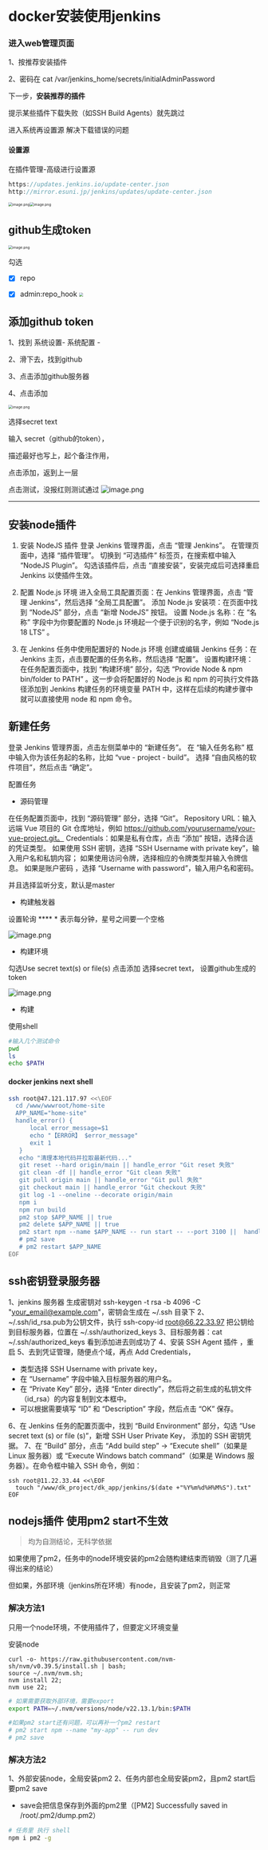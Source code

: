 # docker安装使用jenkins

### 进入web管理页面

1、按推荐安装插件

2、密码在 cat /var/jenkins_home/secrets/initialAdminPassword

下一步，**安装推荐的插件**

提示某些插件下载失败（如SSH Build Agents）就先跳过

进入系统再设置源 解决下载错误的问题

#### 设置源

在插件管理-高级进行设置源

```javascript
https://updates.jenkins.io/update-center.json
http://mirror.esuni.jp/jenkins/updates/update-center.json
```

<img src="https://raw.githubusercontent.com/xxxsjan/pic-bed/main/202307281350297.png" alt="image.png" style="zoom:50%;" /><img src="https://raw.githubusercontent.com/xxxsjan/pic-bed/main/202307281405332.png" alt="image.png" style="zoom: 50%;" />

## github生成token

<img src="https://raw.githubusercontent.com/xxxsjan/pic-bed/main/202307281402283.png" alt="image.png" style="zoom:50%;" />

勾选

- [x] repo

- [x] admin:repo_hook
  <img src="https://raw.githubusercontent.com/xxxsjan/pic-bed/main/202307281350365.webp" style="zoom:50%;" />

## 添加github token

1、找到 系统设置- 系统配置 -

2、滑下去，找到github

3、点击添加github服务器

4、点击添加

<img src="https://raw.githubusercontent.com/xxxsjan/pic-bed/main/202307281402891.png" alt="image.png" style="zoom:50%;" />

选择secret text

输入 secret（github的token），

描述最好也写上，起个备注作用，

点击添加，返到上一层

点击测试，没报红则测试通过
![image.png](https://raw.githubusercontent.com/xxxsjan/pic-bed/main/202307281402337.png)

---

## 安装node插件

1. 安装 NodeJS 插件
   登录 Jenkins 管理界面，点击 “管理 Jenkins”。
   在管理页面中，选择 “插件管理”。
   切换到 “可选插件” 标签页，在搜索框中输入 “NodeJS Plugin”。
   勾选该插件后，点击 “直接安装”，安装完成后可选择重启 Jenkins 以使插件生效。

2. 配置 Node.js 环境
   进入全局工具配置页面：在 Jenkins 管理界面，点击 “管理 Jenkins”，然后选择 “全局工具配置”。
   添加 Node.js 安装项：在页面中找到 “NodeJS” 部分，点击 “新增 NodeJS” 按钮。
   设置 Node.js 名称：在 “名称” 字段中为你要配置的 Node.js 环境起一个便于识别的名字，例如 “Node.js 18 LTS” 。

3. 在 Jenkins 任务中使用配置好的 Node.js 环境
   创建或编辑 Jenkins 任务：在 Jenkins 主页，点击要配置的任务名称，然后选择 “配置”。
   设置构建环境：在任务配置页面中，找到 “构建环境” 部分，勾选 “Provide Node & npm bin/folder to PATH” 。这一步会将配置好的 Node.js 和 npm 的可执行文件路径添加到 Jenkins 构建任务的环境变量 PATH 中，这样在后续的构建步骤中就可以直接使用 node 和 npm 命令。

## 新建任务

登录 Jenkins 管理界面，点击左侧菜单中的 “新建任务”。
在 “输入任务名称” 框中输入你为该任务起的名称，比如 “vue - project - build”。
选择 “自由风格的软件项目”，然后点击 “确定”。

配置任务

- 源码管理

在任务配置页面中，找到 “源码管理” 部分，选择 “Git”。
Repository URL：输入远端 Vue 项目的 Git 仓库地址，例如 <https://github.com/yourusername/your-vue-project.git。>
Credentials：如果是私有仓库，点击 “添加” 按钮，选择合适的凭证类型。
如果使用 SSH 密钥，选择 “SSH Username with private key”，输入用户名和私钥内容；
如果使用访问令牌，选择相应的令牌类型并输入令牌信息。
如果是账户密码 ，选择 “Username with password”，输入用户名和密码。

并且选择监听分支，默认是master

- 构建触发器

设置轮询      **** *   表示每分钟，星号之间要一个空格

![image.png](https://raw.githubusercontent.com/xxxsjan/pic-bed/main/202307281403841.png)

- 构建环境

勾选Use secret text(s) or file(s)
点击添加
选择secret text，
设置github生成的token

![image.png](https://raw.githubusercontent.com/xxxsjan/pic-bed/main/202307281403334.png)

- 构建

使用shell

```bash
#输入几个测试命令
pwd
ls
echo $PATH
```

#### docker jenkins next shell

```bash
ssh root@47.121.117.97 <<\EOF
  cd /www/wwwroot/home-site
  APP_NAME="home-site"
  handle_error() {
      local error_message=$1
      echo "【ERROR】 $error_message"
      exit 1
   }
   echo "清理本地代码并拉取最新代码..."
   git reset --hard origin/main || handle_error "Git reset 失败"
   git clean -df || handle_error "Git clean 失败"
   git pull origin main || handle_error "Git pull 失败"
   git checkout main || handle_error "Git checkout 失败"
   git log -1 --oneline --decorate origin/main
   npm i
   npm run build
   pm2 stop $APP_NAME || true
   pm2 delete $APP_NAME || true
   pm2 start npm --name $APP_NAME -- run start -- --port 3100 ||  handle_error "pm2 start failed"
   # pm2 save
   # pm2 restart $APP_NAME
EOF

```

## ssh密钥登录服务器

1、jenkins 服务器 生成密钥对 ssh-keygen -t rsa -b 4096 -C "<your_email@example.com>"，密钥会生成在 ~/.ssh 目录下
2、 ~/.ssh/id_rsa.pub为公钥文件，执行 ssh-copy-id root@66.22.33.97 把公钥给到目标服务器，位置在 ~/.ssh/authorized_keys
3、目标服务器：cat ~/.ssh/authorized_keys 看到添加进去则成功了
4、安装 SSH Agent 插件 ，重启
5、去到凭证管理，随便点个域，再点 Add Credentials，

- 类型选择 SSH Username with private key，
- 在 “Username” 字段中输入目标服务器的用户名。
- 在 “Private Key” 部分，选择 “Enter directly”，然后将之前生成的私钥文件（id_rsa）的内容复制到文本框中。
- 可以根据需要填写 “ID” 和 “Description” 字段，然后点击 “OK” 保存。

6、在 Jenkins 任务的配置页面中，找到 “Build Environment” 部分，勾选 “Use secret text (s) or file (s)”，新增 SSH User Private Key， 添加的 SSH 密钥凭据。
7、在 “Build” 部分，点击 “Add build step” -> “Execute shell”（如果是 Linux 服务器）或 “Execute Windows batch command”（如果是 Windows 服务器）。在命令框中输入 SSH 命令，例如：

```
ssh root@11.22.33.44 <<\EOF
  touch "/www/dk_project/dk_app/jenkins/$(date +"%Y%m%d%H%M%S").txt"
EOF
```

## nodejs插件 使用pm2 start不生效

> 均为自测结论，无科学依据
>

如果使用了pm2，任务中的node环境安装的pm2会随构建结束而销毁（测了几遍得出来的结论）

但如果，外部环境（jenkins所在环境）有node，且安装了pm2，则正常

### 解决方法1

只用一个node环境，不使用插件了，但要定义环境变量

安装node

```
curl -o- https://raw.githubusercontent.com/nvm-sh/nvm/v0.39.5/install.sh | bash;
source ~/.nvm/nvm.sh;
nvm install 22;
nvm use 22;
```

```bash
# 如果需要获取外部环境，需要export
export PATH=~/.nvm/versions/node/v22.13.1/bin:$PATH

#如果pm2 start还有问题，可以再补一个pm2 restart
# pm2 start npm --name "my-app" -- run dev
# pm2 save
```

### 解决方法2

1、外部安装node，全局安装pm2
2、任务内部也全局安装pm2，且pm2 start后要pm2 save

- save会把信息保存到外面的pm2里（[PM2] Successfully saved in /root/.pm2/dump.pm2）

```bash
# 任务里 执行 shell
npm i pm2 -g
```
